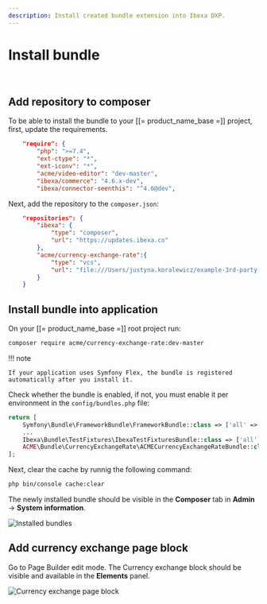 ```yaml
---
description: Install created bundle extension into Ibexa DXP.
---
```


# Install bundle
 
## Add repository to composer

To be able to install the bundle to your [[= product_name_base =]] project, first, update the requirements.


```json
    "require": {
        "php": ">=7.4",
        "ext-ctype": "*",
        "ext-iconv": "*",
        "acme/video-editor": "dev-master",
        "ibexa/commerce": "4.6.x-dev",
        "ibexa/connector-seenthis": "^4.6@dev",
```


Next, add the repository to the `composer.json`:

```json hl_lines="17"
    "repositories": {
        "ibexa": {
            "type": "composer",
            "url": "https://updates.ibexa.co"
        },
        "acme/currency-exchange-rate":{
            "type": "vcs",
            "url": "file:///Users/justyna.koralewicz/example-3rd-party-extension"
        }
    }
```

## Install bundle into application

On your [[= product_name_base =]] root project run:
 
```bash
composer require acme/currency-exchange-rate:dev-master
```

!!! note

    If your application uses Symfony Flex, the bundle is registered automatically after you install it.


Check whether the bundle is enabled, if not, you must enable it per environment in the `config/bundles.php` file:


```php
return [
    Symfony\Bundle\FrameworkBundle\FrameworkBundle::class => ['all' => true],
    ...
    Ibexa\Bundle\TestFixtures\IbexaTestFixturesBundle::class => ['all' => true],
    ACME\Bundle\CurrencyExchangeRate\ACMECurrencyExchangeRateBundle::class => ['all' => true],
];
```


Next, clear the cache by runnig the following command:

```bash
php bin/console cache:clear
```

The newly installed bundle should be visible in the **Composer** tab in **Admin** -> **System information**.

![Installed bundles](sys_info_composer_tab.png)


## Add currency exchange page block

Go to Page Builder edit mode. The Currency exchange block should be visible and available in the **Elements** panel.


![Currency exchange page block](bundle_page_block.png)
